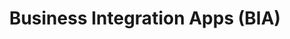 ---
layout: page
title: Business Integration Apps (BIA)
description: Business Integration Apps (BIA)
product: erpconnect-services
parent: erpconnect-services
childidentifier: business-integration-apps
permalink: /:collection/:path
weight: 4
lang: en_GB
old_url: /ERPConnect-Services-EN/default.aspx?pageid=business-integration-apps-bia
---